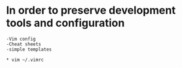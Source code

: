 In order to preserve development tools and configuration
========================================================
    -Vim config
    -Cheat sheets
    -simple templates

    * vim ~/.vimrc
